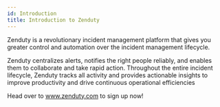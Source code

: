 ```yaml
---
id: Introduction
title: Introduction to Zenduty
---
```


Zenduty is a revolutionary incident management platform that gives you greater control and automation over the incident management lifecycle. 

Zenduty centralizes alerts, notifies the right people reliably, and enables them to collaborate and take rapid action. Throughout the entire incident lifecycle, Zenduty tracks all activity and provides actionable insights to improve productivity and drive continuous operational efficiencies

Head over to www.zenduty.com to sign up now!
